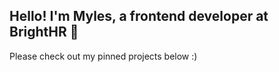 ## Hello! I'm Myles, a frontend developer at BrightHR 👋

Please check out my pinned projects below :)
